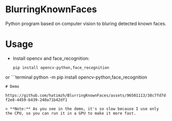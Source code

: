 # BlurringKnownFaces
Python program based on computer vision to bluring detected known faces.

# Usage
- Install opencv and face_recognition:
  
  ```terminal
  pip install opencv-python,face_recognition

or 
    ```terminal 
    python -m pip install opencv-python,face_recognition
  ```
# Demo

https://github.com/hatimzh/BlurringKnownFaces/assets/96501113/38c7fd7d-f2e8-4459-b439-240a71b42df1

> **Note:** As you see in the demo, it's so slow because I use only the CPU, so you can run it in a GPU to make it more fast.
